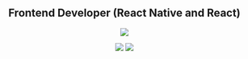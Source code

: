 <h2 align="center">Frontend Developer (React Native and React)</h2>

<p align="center">
    <a href="https://stackoverflow.com/users/11938071">
        <img src="https://img.shields.io/badge/-Stack%20Overflow-%238a3ab9?style=social&logo=stackoverflow">
    </a>
</p>
<p align="center">
    <a href="https://github.com/cwnicoletti"><img align="top" src="https://github-readme-stats.vercel.app/api/top-langs/?username=cwnicoletti&hide=python,processing,objective-c&text_color=c9d1d9&theme=github_dark&border_color=30363d&layout=compact" /></a>
    <a href="https://github.com/pulls?q=is:pr+author:cwnicoletti" target="_blank">
        <img align="top" src="https://github-readme-stats.vercel.app/api?username=cwnicoletti&show_icons=true&theme=github_dark&border_color=30363d&count_private=true&custom_title=GitHub%20Stats%20(Click%20me!)&hide_rank=true&icon_color=8b949e&text_color=c9d1d9" />
    </a>
</p>
